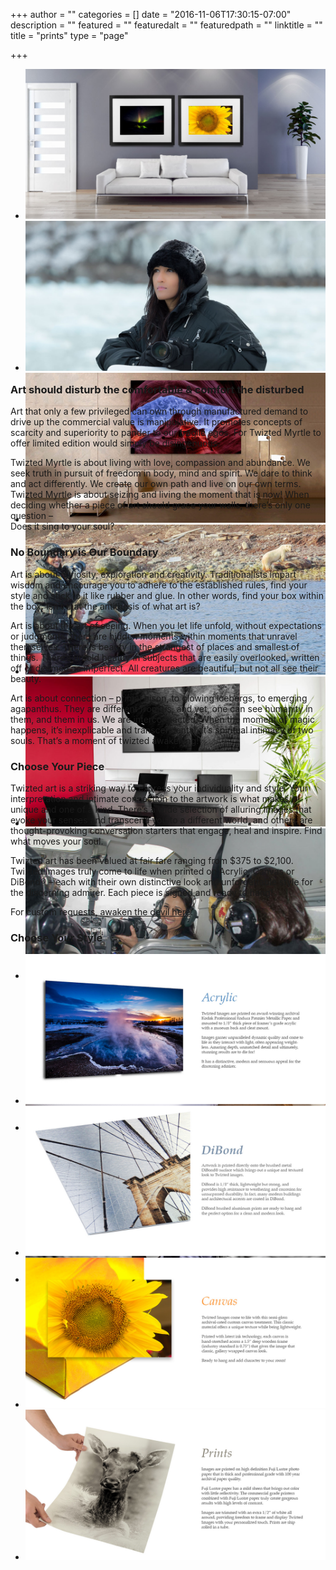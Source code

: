 +++
author = ""
categories = []
date = "2016-11-06T17:30:15-07:00"
description = ""
featured = ""
featuredalt = ""
featuredpath = ""
linktitle = ""
title = "prints"
type = "page"

+++
<article>
    <section class="section">
        <div class="container-fullwidth">
        <div class="row">
          <div class="col-md-12">
            <div class="flexslider" data-flex-directions="hide" data-flex-controlsposition="inside" id="about-slider" data-flex-animation="fade" style="height:480px;" data-flex-speed="4000">
              <ul class="slides">
                <li data-slotamount="5" data-saveperformance="on" data-title="Intro Slide">
                    <img src="/img/twiztedmyrtle/print-buying.jpg">
                </li>
                <li data-slotamount="5" data-saveperformance="on" data-title="Intro Slide">
                    <img src="/img/twiztedmyrtle/prints4.jpg">
                </li>
                <li data-slotamount="5" data-saveperformance="on" data-title="Intro Slide">
                    <img src="/img/twiztedmyrtle/prints5.jpg">
                </li>
                <li>
                  <img src="/img/twiztedmyrtle/prints2.jpg">
                </li>
                <li data-slotamount="5" data-saveperformance="on" data-title="Intro Slide">
                    <img src="/img/twiztedmyrtle/prints6.jpg">
                </li>
                <li data-slotamount="5" data-saveperformance="on" data-title="Intro Slide">
                    <img src="/img/twiztedmyrtle/prints3.jpg">
                </li>
                <li data-slotamount="5" data-saveperformance="on" data-title="Intro Slide">
                    <img src="/img/twiztedmyrtle/prints7.jpg">
                </li>
                <li data-slotamount="5" data-saveperformance="on" data-title="Intro Slide">
                    <img src="/img/twiztedmyrtle/prints1.jpg">
                </li>
              </ul>
            </div>
          </div>
        </div>
      </div>
    </section>
    <section class="section">
        <div class="divider-wrapper">
            <div class="visible-xs element-height-60"></div>
            <div class="visible-sm element-height-60"></div>
            <div class="visible-md element-height-60"></div>
            <div class="visible-lg element-height-60"></div>
        </div>
        <div class="container">
            <div class="row">
                <div class="col-md-10 col-md-offset-1">
                    <div class="col-text-1 element-top-20 element-bottom-20 os-animation" data-os-animation="fadeInUp" data-os-animation-delay="0.1s">
                        <h1 class="super text-italic">Art should disturb the comfortable &amp; comfort the disturbed</h1> </div>
                    <div class="col-text-1 element-top-20 element-bottom-20 os-animation" data-os-animation="fadeInUp" data-os-animation-delay="0.1s">
                    </div>
                </div>
                <div class="col-md-8 element-top-20 col-md-offset-2">
                    <p class="lead os-animation" data-os-animation="fadeIn" data-os-animation-delay="0.3s">Art that only a few privileged can own through manufactured demand to drive up the commercial value is manipulative. It promotes concepts of scarcity and superiority to pander to our fragile egos. For Twizted Myrtle to offer limited edition would simply be disingenuous.
                    </p>
                    <p class="lead os-animation" data-os-animation="fadeIn" data-os-animation-delay="0.3s">Twizted Myrtle is about living with love, compassion and abundance. We seek truth in pursuit of freedom in body, mind and spirit. We dare to think and act differently. We create our own path and live on our own terms. Twizted Myrtle is about seizing and living the moment that is now! When deciding whether a piece of art should grace your walls, there’s only one question – <br>Does it sing to your soul?
                    </p>
                </div>
            </div>
        </div>
        <div class="divider-wrapper">
            <div class="visible-xs element-height-60"></div>
            <div class="visible-sm element-height-60"></div>
            <div class="visible-md element-height-60"></div>
            <div class="visible-lg element-height-60"></div>
        </div>
    </section>
    <section class="section tilt">
        <div class="background-media" style="background-image: url('/img/twiztedmyrtle/twizted-pattern.png'); background-repeat:no-repeat; background-size:cover; background-attachment:fixed; background-position: 50% 0%;" data-start="background-position: 50% -31px" data-0-top-bottom="background-position: 50% 50px"></div>
        <div class="background-overlay" style="background-color: rgba(200,188,182,0.8);"></div>
        <div class="circle-container tilt-back">
            <div class="row">
                <div class="col-md-12">
                    <h1 class="text-center element-top-120 element-bottom-30 text-light super">No Boundary is Our Boundary</h1> </div>
            </div>
            <div class="row">
                <div class="col-md-8 col-md-offset-2">
                    <div class="col-text-1 element-bottom-20 os-animation" data-os-animation="fadeInUp" data-os-animation-delay="0.1s">
                    </div>
                    <p class="lead os-animation" data-os-animation="fadeIn" data-os-animation-delay="0.3s">Art is about curiosity, exploration and creativity. Traditionalists impart wisdom and encourage you to adhere to the established rules, find your style and stick to it like rubber and glue. In other words, find your box within the box. Isn’t that the antithesis of what art is?
                    </p>
                    <p class="element-bottom-30 lead class=" lead="" os-animation"="" data-os-animation="fadeIn" data-os-animation-delay="0.3s" "="">Art is about the art of seeing. When you let life unfold, without expectations or judgments, there are hidden moments within moments that unravel themselves. There is beauty in the strangest of places and smallest of things. There’s untold beauty in subjects that are easily overlooked, written off or deemed as imperfect. All creatures are beautiful, but not all see their beauty. </p>
                    <p class="lead os-animation element-bottom-70" data-os-animation="fadeIn" data-os-animation-delay="0.3s">Art is about connection – primal bison, to glowing icebergs, to emerging agapanthus. They are different from us, and yet, one can see humanity in them, and them in us. We are interconnected. When the moment of magic happens, it’s inexplicable and transcendental. It’s spiritual intimacy of two souls. That’s a moment of twizted awakening! </p>
                </div>
            </div>
        </div>
    </section>
    <section>
        <div class="divider-wrapper">
            <div class="visible-xs element-height-80"></div>
            <div class="visible-sm element-height-80"></div>
            <div class="visible-md element-height-80"></div>
            <div class="visible-lg element-height-80"></div>
        </div>
        <div class="row">
            <!-- <div class="col-md-4">
                <img src="/img/twiztedmyrtle/pricing-1.png" alt="">
            </div> -->
            <div class="col-md-8 col-md-offset-2">
                <div class="col-text-1 element-top-20 element-bottom-20 os-animation" data-os-animation="fadeInUp" data-os-animation-delay="0.1s">
                    <!-- <h1 class="super text-italic">Open Edition Collection</h1> </div> -->
                <div class="col-text-1 element-top-20 element-bottom-20 os-animation" data-os-animation="fadeInUp" data-os-animation-delay="0.1s">
                </div>
                <h1 class="text-center element-top-30 element-bottom-30 super">Choose Your Piece</h1>
                <p class="lead os-animation" data-os-animation="fadeIn" data-os-animation-delay="0.3s">Twizted art is a striking way to express your individuality and style. Your interpretation and intimate connection to the artwork is what makes it unique and one of a kind. There’s a wide selection of alluring images that evoke your senses and transcend you to a different world, and others are thought-provoking conversation starters that engage, heal and inspire. Find what moves your soul.
                </p>
                <p class="lead os-animation" data-os-animation="fadeIn" data-os-animation-delay="0.3s">Twizted art has been valued at fair fare ranging from $375 to $2,100. Twizted Images truly come to life when printed on Acrylic, Canvas or DiBond® – each with their own distinctive look and unforgettable style for the discerning admirer. Each piece is signed and ready to hang!
                </p>
                <p class="lead os-animation" data-os-animation="fadeIn" data-os-animation-delay="0.3s">
                    For custom requests, <a href="/contact.html">awaken the devil here</a>.
                </p>
            </div>
            </div>
            <div class="row">
                <div class="col-md-10 col-md-offset-1">
                    <div class="col-text-1 element-top-20 element-bottom-20 os-animation" data-os-animation="fadeInUp" data-os-animation-delay="0.1s">
                        <!-- <h1 class="super text-italic">Limited Edition Collection</h1> </div> -->
                    <div class="col-text-1 element-top-20 element-bottom-20 os-animation" data-os-animation="fadeInUp" data-os-animation-delay="0.1s">
                    </div>
                    <h1 class="text-center element-top-10 element-bottom-30 super">Choose Your Style</h1>
                    <div class="flexslider" data-flex-directions="show" data-flex-controlsposition="outside" id="prints-slider" data-flex-animation="fade" style="height:600px;" data-flex-speed="12000">
                      <ul class="slides">
                        <li data-slotamount="5" data-saveperformance="on" data-title="Intro Slide">
                            <img src="/img/twiztedmyrtle/Acrylic-Option.jpg">
                        </li>
                        <li data-slotamount="5" data-saveperformance="on" data-title="Intro Slide">
                            <img src="/img/twiztedmyrtle/Dibond-Option.jpg">
                        </li>
                        <li>
                          <img src="/img/twiztedmyrtle/Canvas-Option.jpg">
                        </li>
                        <li data-slotamount="5" data-saveperformance="on" data-title="Intro Slide">
                            <img src="/img/twiztedmyrtle/Prints-Option.jpg">
                        </li>
                      </ul>
                    </div>
                </div>
            </div>
            <div class="divider-wrapper">
                <div class="visible-xs element-height-60"></div>
                <div class="visible-sm element-height-60"></div>
                <div class="visible-md element-height-60"></div>
                <div class="visible-lg element-height-60"></div>
            </div>
    </div></div></section>
</article>